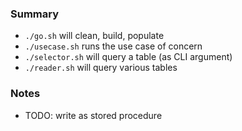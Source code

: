 
### Summary

* `./go.sh` will clean, build, populate 
* `./usecase.sh` runs the use case of concern
* `./selector.sh` will query a table (as CLI argument)
* `./reader.sh` will query various tables

### Notes

* TODO: write as stored procedure

